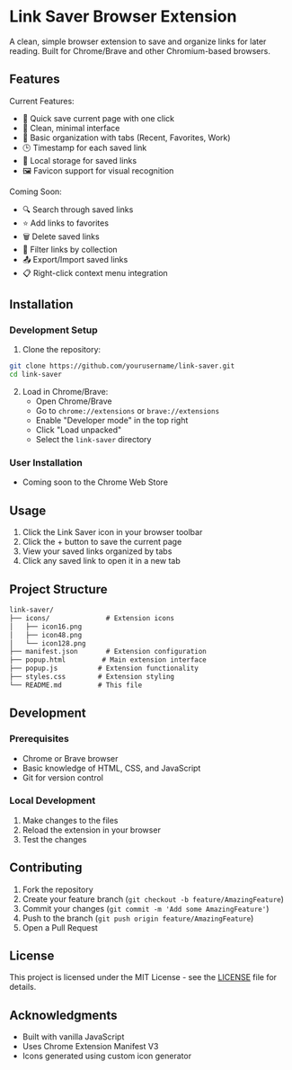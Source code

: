 # Link Saver Browser Extension

A clean, simple browser extension to save and organize links for later reading. Built for Chrome/Brave and other Chromium-based browsers.

## Features

Current Features:
- 🔗 Quick save current page with one click
- 📱 Clean, minimal interface
- 📂 Basic organization with tabs (Recent, Favorites, Work)
- 🕒 Timestamp for each saved link
- 💾 Local storage for saved links
- 🖼️ Favicon support for visual recognition

Coming Soon:
- 🔍 Search through saved links
- ⭐ Add links to favorites
- 🗑️ Delete saved links
- 📁 Filter links by collection
- 📤 Export/Import saved links
- 📋 Right-click context menu integration

## Installation

### Development Setup

1. Clone the repository:

```bash
git clone https://github.com/yourusername/link-saver.git
cd link-saver
```

2. Load in Chrome/Brave:
   - Open Chrome/Brave
   - Go to `chrome://extensions` or `brave://extensions`
   - Enable "Developer mode" in the top right
   - Click "Load unpacked"
   - Select the `link-saver` directory

### User Installation
- Coming soon to the Chrome Web Store

## Usage

1. Click the Link Saver icon in your browser toolbar
2. Click the + button to save the current page
3. View your saved links organized by tabs
4. Click any saved link to open it in a new tab

## Project Structure

```link-saver/README.md
link-saver/
├── icons/              # Extension icons
│   ├── icon16.png
│   ├── icon48.png
│   └── icon128.png
├── manifest.json       # Extension configuration
├── popup.html         # Main extension interface
├── popup.js          # Extension functionality
├── styles.css        # Extension styling
└── README.md         # This file
```

## Development

### Prerequisites
- Chrome or Brave browser
- Basic knowledge of HTML, CSS, and JavaScript
- Git for version control

### Local Development
1. Make changes to the files
2. Reload the extension in your browser
3. Test the changes

## Contributing

1. Fork the repository
2. Create your feature branch (`git checkout -b feature/AmazingFeature`)
3. Commit your changes (`git commit -m 'Add some AmazingFeature'`)
4. Push to the branch (`git push origin feature/AmazingFeature`)
5. Open a Pull Request

## License

This project is licensed under the MIT License - see the [LICENSE](LICENSE) file for details.

## Acknowledgments

- Built with vanilla JavaScript
- Uses Chrome Extension Manifest V3
- Icons generated using custom icon generator
```


